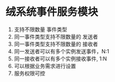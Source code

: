 # 绒系统事件服务模块

  1. 支持不限数量 事件类型
  2. 同一事件类型支持不限数量的 发送者
  3. 同一事件类型支持不限数量的 接收者
  4. 同一发送者可以有多个实例发送事件，N:1  
  5. 同一接收者可以有多个实例接收事件, 1:N  
  6. 可以根据业务需求进行设置
  7. 服务权限可控